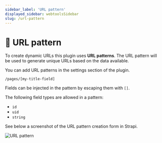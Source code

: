 ```yaml
---
sidebar_label: 'URL pattern'
displayed_sidebar: webtoolsSidebar
slug: /url-pattern
---
```


# 🔌 URL pattern
To create dynamic URLs this plugin uses **URL patterns**. The URL pattern will be used to generate unique URLs based on the data available.

You can add URL patterns in the settings section of the plugin.

```
/pages/[my-title-field]
```

Fields can be injected in the pattern by escaping them with `[]`.

The following field types are allowed in a pattern:

- `id`
- `uid`
- `string`

See below a screenshot of the URL pattern creation form in Strapi.

<img src="/img/assets/webtools/url-pattern.png" alt="URL pattern" />
